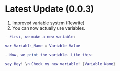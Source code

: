 
# Latest Update (0.0.3)

1) Improved variable system (Rewrite)
2) You can now actually use variables.
```Lua
- First, we make a new variable:

var Variable_Name = Variable Value

- Now, we print the variable. Like this:

say Hey! \n Check my new variable! {Variable_Name}
```
